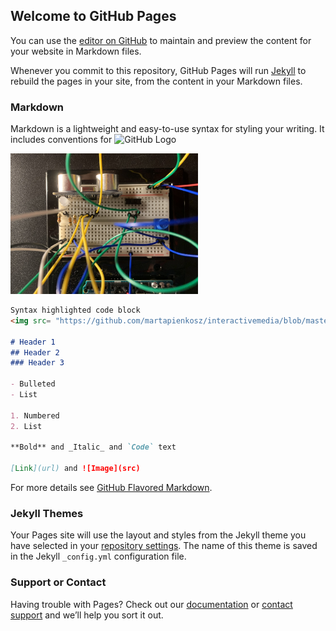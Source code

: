 ## Welcome to GitHub Pages

You can use the [editor on GitHub](https://github.com/martapienkosz/untouched/edit/main/docs/index.md) to maintain and preview the content for your website in Markdown files.

Whenever you commit to this repository, GitHub Pages will run [Jekyll](https://jekyllrb.com/) to rebuild the pages in your site, from the content in your Markdown files.

### Markdown

Markdown is a lightweight and easy-to-use syntax for styling your writing. It includes conventions for
![GitHub Logo](/images/logo.png)

<img src= "https://github.com/martapienkosz/interactivemedia/blob/master/Media/pic1.jpg" width= "300">

```markdown
Syntax highlighted code block
<img src= "https://github.com/martapienkosz/interactivemedia/blob/master/Media/pic1.jpg" width= "300">

# Header 1
## Header 2
### Header 3

- Bulleted
- List

1. Numbered
2. List

**Bold** and _Italic_ and `Code` text

[Link](url) and ![Image](src)
```

For more details see [GitHub Flavored Markdown](https://guides.github.com/features/mastering-markdown/).

### Jekyll Themes

Your Pages site will use the layout and styles from the Jekyll theme you have selected in your [repository settings](https://github.com/martapienkosz/untouched/settings/pages). The name of this theme is saved in the Jekyll `_config.yml` configuration file.

### Support or Contact

Having trouble with Pages? Check out our [documentation](https://docs.github.com/categories/github-pages-basics/) or [contact support](https://support.github.com/contact) and we’ll help you sort it out.
